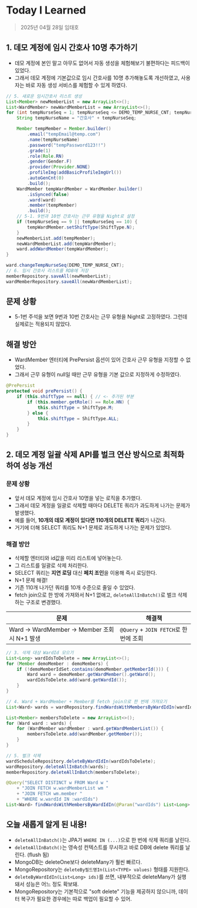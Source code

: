 # Today I Learned

> 2025년 04월 28일 임태호

## 1. 데모 계정에 임시 간호사 10명 추가하기
- 데모 계정에 본인 말고 아무도 없어서 자동 생성을 체험해보기 불편하다는 피드백이 있었다.
- 그래서 데모 계정에 기본값으로 임시 간호사를 10명 추가해놓도록 개선하였고, 사용자는 바로 자동 생성 서비스를 체험할 수 있게 하였다.
```java
// 5. 새로운 임시간호사 리스트 생성
List<Member> newMemberList = new ArrayList<>();
List<WardMember> newWardMemberList = new ArrayList<>();
for (int tempNurseSeq = 1; tempNurseSeq <= DEMO_TEMP_NURSE_CNT; tempNurseSeq++) {
    String tempNurseName = "간호사" + tempNurseSeq;

    Member tempMember = Member.builder()
        .email("tempEmail@temp.com")
        .name(tempNurseName)
        .password("tempPassword123!!")
        .grade(1)
        .role(Role.RN)
        .gender(Gender.F)
        .provider(Provider.NONE)
        .profileImg(addBasicProfileImgUrl())
        .autoGenCnt(0)
        .build();
    WardMember tempWardMember = WardMember.builder()
        .isSynced(false)
        .ward(ward)
        .member(tempMember)
        .build();
    // 5-1. 9번과 10번 간호사는 근무 유형을 Night로 설정
    if (tempNurseSeq == 9 || tempNurseSeq == 10) {
        tempWardMember.setShiftType(ShiftType.N);
    }
    newMemberList.add(tempMember);
    newWardMemberList.add(tempWardMember);
    ward.addWardMember(tempWardMember);
}

ward.changeTempNurseSeq(DEMO_TEMP_NURSE_CNT);
// 6. 임시 간호사 리스트를 RDB에 저장
memberRepository.saveAll(newMemberList);
wardMemberRepository.saveAll(newWardMemberList);
```

## 문제 상황
- 5-1번 주석을 보면 9번과 10번 간호사는 근무 유형을 Night로 고정하였다. 그런데 실제로는 적용되지 않았다.

## 해결 방안
- WardMember 엔터티에 PrePersist 옵션이 있어 간호사 근무 유형을 지정할 수 없었다.
- 그래서 근무 유형이 null일 때만 근무 유형을 기본 값으로 지정하게 수정하였다.
```java
@PrePersist
protected void prePersist() {
    if (this.shiftType == null) { // <- 추가된 부분
        if (this.member.getRole() == Role.HN) {
            this.shiftType = ShiftType.M;
        } else {
            this.shiftType = ShiftType.ALL;
        }
    }
}
```

## 2. 데모 계정 일괄 삭제 API를 벌크 연산 방식으로 최적화하여 성능 개선

### 문제 상황
- 앞서 데모 계정에 임시 간호사 10명을 넣는 로직을 추가했다.
- 그래서 데모 계정을 일괄로 삭제할 때마다 DELETE 쿼리가 과도하게 나가는 문제가 발생했다.
- 예를 들어, **10개의 데모 계정이 있다면 110개의 DELETE 쿼리**가 나갔다.
- 거기에 더해 SELECT 쿼리도 N+1 문제로 과도하게 나가는 문제가 있었다.

### 해결 방안
- 삭제할 엔터티와 id값을 미리 리스트에 넣어놓는다.
- 그 리스트를 일괄로 삭제 처리한다.
- SELECT 쿼리는 **지연 로딩** 대신 **페치 조인**을 이용해 즉시 로딩한다.
- N+1 문제 해결!
- 기존 110개 나가던 쿼리를 10개 수준으로 줄일 수 있었다.
- fetch join으로 한 방에 가져와서 N+1 없애고, `deleteAllInBatch()`로 벌크 삭제하는 구조로 변경했다.

| 문제 | 해결책 |
| --- | --- |
| Ward → WardMember → Member 조회 시 N+1 발생 | `@Query` + `JOIN FETCH`로 한 번에 조회 |


```java
// 3. 삭제 대상 WardId 모으기
List<Long> wardIdsToDelete = new ArrayList<>();
for (Member demoMember : demoMembers) {
    if (!demoMemberIdSet.contains(demoMember.getMemberId())) {
        Ward ward = demoMember.getWardMember().getWard();
        wardIdsToDelete.add(ward.getWardId());
    }
}

// 4. Ward + WardMember + Member를 fetch join으로 한 번에 가져오기
List<Ward> wards = wardRepository.findWardsWithMembersByWardIdIn(wardIdsToDelete);

List<Member> membersToDelete = new ArrayList<>();
for (Ward ward : wards) {
    for (WardMember wardMember : ward.getWardMemberList()) {
        membersToDelete.add(wardMember.getMember());
    }
}

// 5. 벌크 삭제
wardScheduleRepository.deleteByWardIdIn(wardIdsToDelete);
wardRepository.deleteAllInBatch(wards);
memberRepository.deleteAllInBatch(membersToDelete);
```

```java
@Query("SELECT DISTINCT w FROM Ward w "
    + "JOIN FETCH w.wardMemberList wm "
    + "JOIN FETCH wm.member "
    + "WHERE w.wardId IN :wardIds")
List<Ward> findWardsWithMembersByWardIdIn(@Param("wardIds") List<Long> wardIds);
```

## 오늘 새롭게 알게 된 내용!
- `deleteAllInBatch()`는 JPA가 `WHERE IN (...)`으로 한 번에 삭제 쿼리를 날린다.
- `deleteAllInBatch()`는 영속성 컨텍스트를 무시하고 바로 DB에 delete 쿼리를 날린다. (flush 됨)
- MongoDB는 deleteOne보다 deleteMany가 훨씬 빠르다.
- MongoRepository는 `deleteBy필드명In(List<TYPE> values)` 형태를 지원한다.
- `deleteByWardIdIn(List<Long> ids)`를 쓰면, 내부적으로 deleteMany가 실행돼서 성능은 어느 정도 확보돼.
- MongoRepository는 기본적으로 "soft delete" 기능을 제공하지 않으니까, 데이터 복구가 필요한 경우에는 따로 백업이 필요할 수 있어.